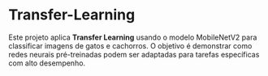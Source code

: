 # Transfer-Learning
Este projeto aplica **Transfer Learning** usando o modelo MobileNetV2 para classificar imagens de gatos e cachorros. O objetivo é demonstrar como redes neurais pré-treinadas podem ser adaptadas para tarefas específicas com alto desempenho.
